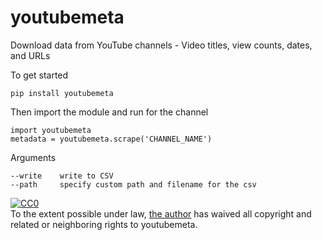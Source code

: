 # youtubemeta
Download data from YouTube channels - Video titles, view counts, dates, and URLs

To get started  

`pip install youtubemeta`

Then import the module and run for the channel  

```
import youtubemeta  
metadata = youtubemeta.scrape('CHANNEL_NAME')
```

Arguments

```
--write    write to CSV
--path     specify custom path and filename for the csv
```


<p xmlns:dct="http://purl.org/dc/terms/">
  <a rel="license"
     href="http://creativecommons.org/publicdomain/zero/1.0/">
    <img src="http://i.creativecommons.org/p/zero/1.0/88x31.png" style="border-style: none;" alt="CC0" />
  </a>
  <br />
  To the extent possible under law,
  <a rel="dct:publisher"
     href="https://github.com/forgetso/youtubemeta">
    <span property="dct:title">the author</span></a>
  has waived all copyright and related or neighboring rights to
  <span property="dct:title">youtubemeta</span>.
</p>
